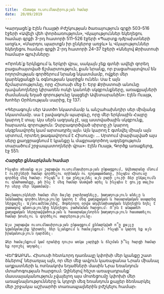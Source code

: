 ```yaml
---
title:  Հետագա ուսումնասիրության համար
date:  20/09/2019
---
```


Կարդացե՛ք Էլեն Ուայթի Բժշկության ծառայություն գրքի 503–516 էջերի «Ավելի վեհ փորձառություն», Վկայություններ եկեղեցու համար գրքի 3-րդ հատորի 511–526 էջերի «Պարտք դժբախտների առջև», «Մարդու պարտքն իր ընկերոջ առջև» և Վկայություններ եկեղեցու համար գրքի 2-րդ հատորի 24–37 էջերի «Անելով Քրիստոսի համար» գլուխները։

«Որոնե՛ք երկնքում և երկրի վրա, սակայն չեք գտնի ավելի զորեղ բացահայտված ճշմարտություն, քան նրանք, որ բացահայտվում են ողորմության գործերում նրանց նկատմամբ, ովքեր մեր կարեկցանքի և օգնության կարիքն ունեն։ Սա է այն ճշմարտությունը, որը Հիսուսի մեջ է։ Երբ Քրիստոսի անունը դավանողները կիրառեն ոսկի կանոնի սկզբունքները, առաքյալների ժամանակ եղած զորությունը կայցելի Ավետարանին»։ Էլեն Ուայթ, Խոհեր Օրհնության սարից, էջ 137։

«Գերագույն սեր Աստծո նկատմամբ և անշահախնդիր սեր միմյանց նկատմամբ. սա է լավագույն պարգևը, որը մեր երկնային Հայրը կարող է տալ։ Այս սերն ազդակ չէ, այլ աստվածային սկզբունք, հարատև զորություն։ Չսրբագործված սիրտը չի կարող սկզբնավորել կամ արտադրել այն։ Այն կարող է գտնվել միայն այն սրտում, որտեղ թագավորում է Հիսուսը։ … Սրտում փայփայված այս սերը քաղցրացնում է կյանքը և մաքրագործող ազդեցություն տարածում շրջապատողների վրա»։ Էլեն Ուայթ, Գործք առաքելոց, էջ 551։

**Հարցեր քննարկման համար**

`Ինչպես տեսանք այս շաբաթվա ուսումնասիրության ընթացքում, Ավետարանը մնում է ուրիշների համար գործելու օրինակն ու դրդապատճառը, ինչպես Հիսուսը գործեց մեզ համար։ Ինչպե՞ս է դա ընդլայնել այն բարի լուրի ձեր ընկալումն ու գնահատանքը, թե ինչ է մեզ համար Աստված արել և ինչպես է ցույց տալիս Իր սերը մեր նկատմամբ։`

`Ձայնազուրկների համար մեր ձայնը բարձրացնելը, խաղաղություն անելը և նմանատիպ գործունեությունը կարող է մեզ քաղաքական և հասարակական ասպարեզ ներքաշել։ Այնուամենայնիվ, Յոթերորդ օրվա ադվենտիստական եկեղեցին եղել է ջատագով պետությունից եկեղեցու բաժանման հարցում։ Ո՞րն է անպատեհ քաղաքական ներգրավվածության և հասարակայնորեն խաղաղություն հաստատելու համար խոսելու և գործելու տարբերությունը։`

`Այս շաբաթվա ուսումնասիրության ընթացքում քննարկված ո՞ր քայլը կցանկանայիք կիրառել ձեր կյանքում և համայնքում։ Ինչպե՞ս կարող եք այն իրականություն դարձնել։`

`Ձեր համայնքում կամ դրանից դուրս առկա չարիքի և ճնշման ի՞նչ հարցի համար եք որոշել աղոթել։`

ՎԵՐՋԱԲԱՆ. Հիսուսի հետևորդ դառնալը կփոխի մեր կյանքը շատ ձևերով՝ ներառյալ այն, որ մեր մեջ ավյուն կառաջանա Նրան միանալ աղքատների և ոտնակոխ եղածների մասին Նրա եռանդուն մտահոգության հարցում։ Չլինելով հեշտ առաջադրանք՝ մասսայականություն չվայելող այս մոտեցումը կփոխի մեր առաջնայնությունները և կդրդի մեզ եռանդուն քայլեր ձեռնարկել մեր շրջակա աշխարհի տառապյալներին բժշկելու համար։